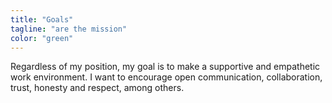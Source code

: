 ```yaml
---
title: "Goals"
tagline: "are the mission"
color: "green"
---
```


Regardless of my position, my goal is to make a supportive and empathetic work environment. I want to encourage open communication, collaboration, trust, honesty and respect, among others.
